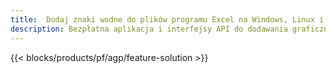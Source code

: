```yaml
---
title:  Dodaj znaki wodne do plików programu Excel na Windows, Linux i macOS
description: Bezpłatna aplikacja i interfejsy API do dodawania graficznych lub tekstowych znaków wodnych do plików XLS, XLSX i ODS
---
```

{{< blocks/products/pf/agp/feature-solution >}} 

